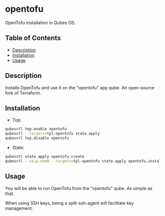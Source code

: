 # opentofu

OpenTofu installation in Qubes OS.

## Table of Contents

* [Description](#description)
* [Installation](#installation)
* [Usage](#usage)

## Description

Installs OpenTofu and use it on the "opentofu" app qube. An open-source fork
of Terraform.

## Installation

- Top:
```sh
qubesctl top.enable opentofu
qubesctl --targets=tpl-opentofu state.apply
qubesctl top.disable opentofu
```

- State:
<!-- pkg:begin:post-install -->
```sh
qubesctl state.apply opentofu.create
qubesctl --skip-dom0 --targets=tpl-opentofu state.apply opentofu.install
```
<!-- pkg:end:post-install -->

## Usage

You will be able to run OpenTofu from the "opentofu" qube. As simple as
that.

When using SSH keys, being a split-ssh-agent will facilitate key management.
